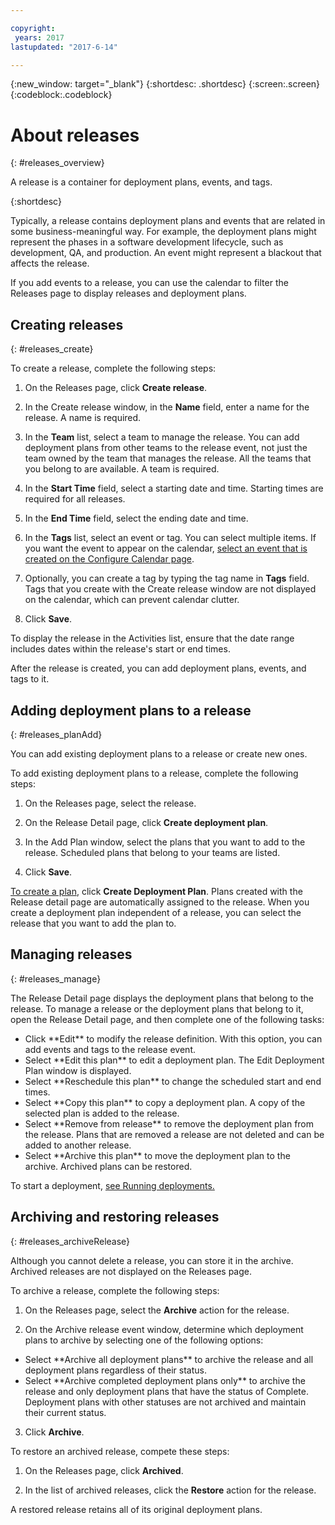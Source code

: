 ```yaml
---

copyright:
 years: 2017
lastupdated: "2017-6-14"

---
```


{:new_window: target="_blank"}
{:shortdesc: .shortdesc}
{:screen:.screen}
{:codeblock:.codeblock}

# About releases
{: #releases_overview}

A release is a container for deployment plans, events, and tags.

{:shortdesc}

Typically, a release contains deployment plans and events that are related in some business-meaningful way. For example, the deployment plans might represent the phases in a software development lifecycle, such as development, QA, and production. An event might represent a blackout that affects the release.

If you add events to a release, you can use the calendar to filter the Releases page to display releases and deployment plans.

## Creating releases
{: #releases_create}

To create a release, complete the following steps:

1. On the Releases page, click **Create release**.

1. In the Create release window, in the **Name** field, enter a name for the release. A name is required.

3. In the **Team** list, select a team to manage the release. You can add deployment plans from other teams to the release event, not just the team owned by the team that manages the release. All the teams that you belong to are available. A team is required.

3. In the **Start Time** field, select a starting date and time. Starting times are required for all releases.

3. In the **End Time** field, select the ending date and time.

3. In the **Tags** list, select an event or tag. You can select multiple items.  If you want the event to appear on the calendar, [select an event that is created on the Configure Calendar page](UCCR_events.html#events_tagCreate).

1. Optionally, you can create a tag by typing the tag name in **Tags** field. Tags that you create with the Create release window are not displayed on the calendar, which can prevent calendar clutter.

5. Click **Save**.

To display the release in the Activities list, ensure that the date range includes dates within the release's start or end times. 

After the release is created, you can add deployment plans, events, and tags to it.

## Adding deployment plans to a release
{: #releases_planAdd}

You can add existing deployment plans to a release or create new ones.

To add existing deployment plans to a release, complete the following steps:

1. On the Releases page, select the release.

1. On the Release Detail page, click **Create deployment plan**.

1. In the Add Plan window, select the plans that you want to add to the release. Scheduled plans that belong to your teams are listed.

3. Click **Save**.

[To create a plan](UCCR_deployPlan.html#plan_create), click **Create Deployment Plan**. Plans created with the Release detail page are automatically assigned to the release. When you create a deployment plan independent of a release, you can select the release that you want to add the plan to.

## Managing releases
{: #releases_manage}

The Release Detail page displays the deployment plans that belong to the release. To manage a release or the deployment plans that belong to it, open the Release Detail page, and then complete one of the following tasks:
<ul>
<li>Click **Edit** to modify the release definition. With this option, you can add events and tags to the release event.
</li>
<li>Select **Edit this plan** to edit a deployment plan. The Edit Deployment Plan window is displayed.
</li>
<li>Select **Reschedule this plan** to change the scheduled start and end times.
</li>
<li>Select **Copy this plan** to copy a deployment plan. A copy of the selected plan is added to the release.</li>
<li>Select **Remove from release** to remove the deployment plan from the release. Plans that are removed a release are not deleted and can be added to another release.
</li>
</li>
<li>Select **Archive this plan** to move the deployment plan to the archive. Archived plans can be restored.
</li>
</ul>

To start a deployment, [see Running deployments.](UCCR_deployRun.html#deployment_run)

## Archiving and restoring releases
{: #releases_archiveRelease}

Although you cannot delete a release, you can store it in the archive. Archived releases are not displayed on the Releases page.

To archive a release, complete the following steps:

1. On the Releases page, select the **Archive** action for the release.

1. On the Archive release event window, determine which deployment plans to archive by selecting one of the following options:
<ul>
<li>Select **Archive all deployment plans** to archive the release and all deployment plans regardless of their status.</li>
<li>Select **Archive completed deployment plans only** to archive the release and only deployment plans that have the status of Complete. Deployment plans with other statuses are not archived and maintain their current status.</li>
</ul>

3. Click **Archive**.

To restore an archived release, compete these steps:

1. On the Releases page, click **Archived**.

2. In the list of archived releases, click the **Restore** action for the release.

A restored release retains all of its original deployment plans.
